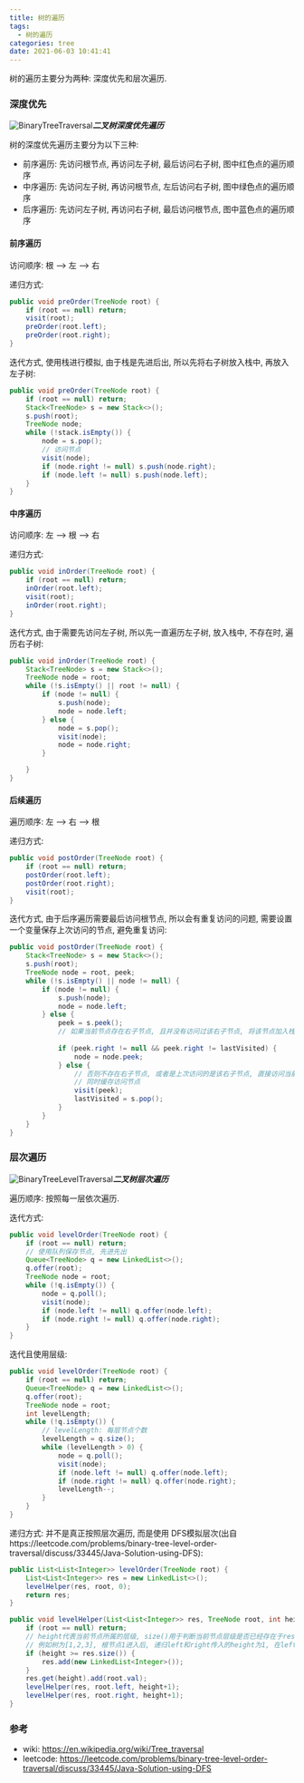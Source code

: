 ```yaml
---
title: 树的遍历
tags:
  - 树的遍历
categories: tree
date: 2021-06-03 10:41:41
---
```


树的遍历主要分为两种: 深度优先和层次遍历.

### **深度优先**

![BinaryTreeTraversal](https://cdn.jsdelivr.net/gh/in-a-day/cdn@main/images/algorithm/binary_tree_traversal.svg.png)_**二叉树深度优先遍历**_

树的深度优先遍历主要分为以下三种:

- 前序遍历: 先访问根节点, 再访问左子树, 最后访问右子树, 图中红色点的遍历顺序
- 中序遍历: 先访问左子树, 再访问根节点, 左后访问右子树, 图中绿色点的遍历顺序
- 后序遍历: 先访问左子树, 再访问右子树, 最后访问根节点, 图中蓝色点的遍历顺序

#### **前序遍历**

访问顺序: 根 --> 左 --> 右

递归方式:

```java
public void preOrder(TreeNode root) {
    if (root == null) return;
    visit(root);
    preOrder(root.left);
    preOrder(root.right);
}
```

迭代方式, 使用栈进行模拟, 由于栈是先进后出, 所以先将右子树放入栈中, 再放入左子树:

```java
public void preOrder(TreeNode root) {
    if (root == null) return;
    Stack<TreeNode> s = new Stack<>();
    s.push(root);
    TreeNode node;
    while (!stack.isEmpty()) {
        node = s.pop();
        // 访问节点
        visit(node);
        if (node.right != null) s.push(node.right);
        if (node.left != null) s.push(node.left);
    }
}
```



#### **中序遍历**

访问顺序: 左 --> 根 --> 右

递归方式:

```java
public void inOrder(TreeNode root) {
    if (root == null) return;
    inOrder(root.left);
    visit(root);
    inOrder(root.right);
}
```

迭代方式, 由于需要先访问左子树, 所以先一直遍历左子树, 放入栈中, 不存在时, 遍历右子树:

```java
public void inOrder(TreeNode root) {
    Stack<TreeNode> s = new Stack<>();
    TreeNode node = root;
    while (!s.isEmpty() || root != null) {
        if (node != null) {
			s.push(node);
            node = node.left;
        } else {
            node = s.pop();
            visit(node);
            node = node.right;
        }

    }
}
```



#### **后续遍历**

遍历顺序: 左 --> 右 --> 根

递归方式:

```java
public void postOrder(TreeNode root) {
    if (root == null) return;
    postOrder(root.left);
    postOrder(root.right);
    visit(root);
}
```

迭代方式, 由于后序遍历需要最后访问根节点, 所以会有重复访问的问题, 需要设置一个变量保存上次访问的节点, 避免重复访问:

```java
public void postOrder(TreeNode root) {
    Stack<TreeNode> s = new Stack<>();
    s.push(root);
    TreeNode node = root, peek;
    while (!s.isEmpty() || node != null) {
        if (node != null) {
            s.push(node);
            node = node.left;
        } else {
            peek = s.peek();
            // 如果当前节点存在右子节点, 且并没有访问过该右子节点, 将该节点加入栈中
            
            if (peek.right != null && peek.right != lastVisited) {
                node = node.peek;
            } else {
                // 否则不存在右子节点, 或者是上次访问的是该右子节点, 直接访问当前节点
                // 同时缓存访问节点
                visit(peek);
                lastVisited = s.pop();
            }
        }
    }
}
```



### **层次遍历**

![BinaryTreeLevelTraversal](https://cdn.jsdelivr.net/gh/in-a-day/cdn@main/images/algorithm/binary_tree_level_traversal.svg.png)_**二叉树层次遍历**_

遍历顺序: 按照每一层依次遍历.

迭代方式: 

```java
public void levelOrder(TreeNode root) {
    if (root == null) return;
    // 使用队列保存节点, 先进先出
    Queue<TreeNode> q = new LinkedList<>();
    q.offer(root);
    TreeNode node = root;
    while (!q.isEmpty()) {
        node = q.poll();
        visit(node);
        if (node.left != null) q.offer(node.left);
        if (node.right != null) q.offer(node.right);
    }
}
```

迭代且使用层级:

```java
public void levelOrder(TreeNode root) {
    if (root == null) return;
    Queue<TreeNode> q = new LinkedList<>();
    q.offer(root);
    TreeNode node = root;
    int levelLength;
    while (!q.isEmpty()) {
        // levelLength: 每层节点个数
        levelLength = q.size();
        while (levelLength > 0) {
            node = q.poll();
            visit(node);
            if (node.left != null) q.offer(node.left);
            if (node.right != null) q.offer(node.right);
            levelLength--;
        }
    }
}
```

递归方式: 并不是真正按照层次遍历, 而是使用 DFS模拟层次(出自https://leetcode.com/problems/binary-tree-level-order-traversal/discuss/33445/Java-Solution-using-DFS):

```java
public List<List<Integer>> levelOrder(TreeNode root) {
    List<List<Integer>> res = new LinkedList<>();
    levelHelper(res, root, 0);
    return res;
}

public void levelHelper(List<List<Integer>> res, TreeNode root, int height) {
    if (root == null) return;
    // height代表当前节点所属的层级, size()用于判断当前节点层级是否已经存在于res中
    // 例如树为[1,2,3], 根节点1进入后, 递归left和right传入的height为1, 在left中会添加LinkedList, 此时size()变为2, 所以之后遍历right时, 不会继续添加新的LinkedList
    if (height >= res.size()) {
        res.add(new LinkedList<Integer>());
    }
    res.get(height).add(root.val);
    levelHelper(res, root.left, height+1);
    levelHelper(res, root.right, height+1);
}
```



### **参考**

- wiki: https://en.wikipedia.org/wiki/Tree_traversal
- leetcode: https://leetcode.com/problems/binary-tree-level-order-traversal/discuss/33445/Java-Solution-using-DFS